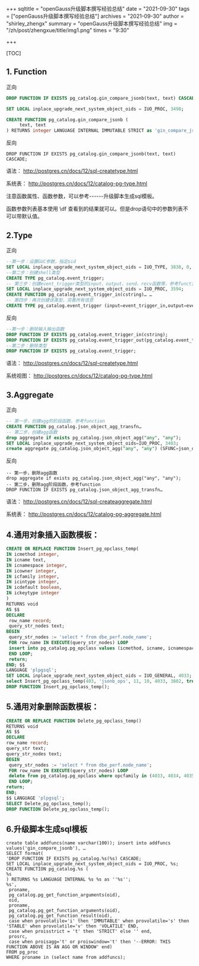 +++
sqltitle = "openGauss升级脚本撰写经验总结"
date = "2021-09-30"
tags = ["openGauss升级脚本撰写经验总结"]
archives = "2021-09-30"
author = "shirley_zhengx"
summary = "openGauss升级脚本撰写经验总结"
img = "/zh/post/zhengxue/title/img1.png"
times = "9:30"

+++

[TOC]



## 1. Function

正向

```sql
DROP FUNCTION IF EXISTS pg_catalog.gin_compare_jsonb(text, text) CASCADE;

SET LOCAL inplace_upgrade_next_system_object_oids = IUO_PROC, 3498;

CREATE FUNCTION pg_catalog.gin_compare_jsonb (
     text, text
) RETURNS integer LANGUAGE INTERNAL IMMUTABLE STRICT as 'gin_compare_jsonb';
```



反向

```
DROP FUNCTION IF EXISTS pg_catalog.gin_compare_jsonb(text, text) CASCADE;
```



语法： http://postgres.cn/docs/12/sql-createtype.html

系统表： http://postgres.cn/docs/12/catalog-pg-type.html

注意函数属性、函数参数，可以参考------升级脚本生成sql模板。

函数参数列表基本使用 \df 查看到的结果就可以。但是drop语句中的参数列表不可以带默认值。




## 2.Type

正向

```sql
--第一步：设置GUC参数，指定oid
SET LOCAL inplace_upgrade_next_system_object_oids = IUO_TYPE, 3838, 0, p; -- oid, 数组类型oid，type类型
--第二步：创建shell类型
CREATE TYPE pg_catalog.event_trigger;
-- 第三步：创建event_trigger类型的input、output、send、recv函数等，参考function
SET LOCAL inplace_upgrade_next_system_object_oids = IUO_PROC, 3594;
CREATE FUNCTION pg_catalog.event_trigger_in(cstring)… …
-- 第四步：再次创建该类型，完善所有信息
CREATE TYPE pg_catalog.event_trigger (input=event_trigger_in,output=event_trigger_out,internallength=4,passedbyvalue,CATEGORY=p);
```

反向

```sql
--第一步：删除输入输出函数
DROP FUNCTION IF EXISTS pg_catalog.event_trigger_in(cstring);
DROP FUNCTION IF EXISTS pg_catalog.event_trigger_out(pg_catalog.event_trigger);
--第二步：删除类型
DROP FUNCTION IF EXISTS pg_catalog.event_trigger;
```



语法： http://postgres.cn/docs/12/sql-createtype.html

系统视图： http://postgres.cn/docs/12/catalog-pg-type.html



## 3.Aggregate
正向

```sql
-- 第一步，创建agg的阶段函数，参考function
CREATE FUNCTION pg_catalog.json_object_agg_transfn…
-- 第二步，创建agg函数
drop aggregate if exists pg_catalog.json_object_agg("any", "any");
SET LOCAL inplace_upgrade_next_system_object_oids=IUO_PROC, 3403;
create aggregate pg_catalog.json_object_agg("any", "any") (SFUNC=json_object_agg_transfn, STYPE= internal, finalfunc = json_object_agg_finalfn);
```

反向

```
-- 第一步，删除agg函数
drop aggregate if exists pg_catalog.json_object_agg("any", "any");
-- 第二步，删除agg阶段函数，参考function
DROP FUNCTION IF EXISTS pg_catalog.json_object_agg_transfn…
```



语法： http://postgres.cn/docs/12/sql-createaggregate.html

系统表： http://postgres.cn/docs/12/catalog-pg-aggregate.html



## 4.通用对象插入函数模板：

```sql
CREATE OR REPLACE FUNCTION Insert_pg_opclass_temp(
IN icmethod integer,
IN icname text,
IN icnamespace integer,
IN icowner integer,
IN icfamily integer,
IN icintype integer,
IN icdefault boolean,
IN ickeytype integer
)
RETURNS void
AS $$
DECLARE
 row_name record;
 query_str_nodes text;
BEGIN
 query_str_nodes := 'select * from dbe_perf.node_name';
 FOR row_name IN EXECUTE(query_str_nodes) LOOP
 insert into pg_catalog.pg_opclass values (icmethod, icname, icnamespace, icowner, icfamily, icintype, icdefault, ickeytype);
 END LOOP;
 return;
END; $$
LANGUAGE 'plpgsql';
SET LOCAL inplace_upgrade_next_system_object_oids = IUO_GENERAL, 4033;
select Insert_pg_opclass_temp(403, 'jsonb_ops', 11, 10, 4033, 3802, true, 0);
DROP FUNCTION Insert_pg_opclass_temp();
```



## 5.通用对象删除函数模板：

```sql
CREATE OR REPLACE FUNCTION Delete_pg_opclass_temp()
RETURNS void
AS $$
DECLARE
row_name record;
query_str text;
query_str_nodes text;
BEGIN
 query_str_nodes := 'select * from dbe_perf.node_name';
 FOR row_name IN EXECUTE(query_str_nodes) LOOP
 delete from pg_catalog.pg_opclass where opcfamily in (4033, 4034, 4035, 4036, 4037);
 END LOOP;
return;
END;
$$ LANGUAGE 'plpgsql';
SELECT Delete_pg_opclass_temp();
DROP FUNCTION Delete_pg_opclass_temp();
```



## 6.升级脚本生成sql模板

```
create table addfuncs(name varchar(100)); insert into addfuncs values('gin_compare_jsonb'), …
SELECT format(
'DROP FUNCTION IF EXISTS pg_catalog.%s(%s) CASCADE;
SET LOCAL inplace_upgrade_next_system_object_oids = IUO_PROC, %s;
CREATE FUNCTION pg_catalog.%s (
%s
) RETURNS %s LANGUAGE INTERNAL %s %s as ''%s'';
%s',
 proname,
 pg_catalog.pg_get_function_arguments(oid),
 oid,
 proname,
 pg_catalog.pg_get_function_arguments(oid),
 pg_catalog.pg_get_function_result(oid),
 case when provolatile='i' then 'IMMUTABLE' when provolatile='s' then 'STABLE' when provolatile='v' then 'VOLATILE' END, 
 case when proisstrict = 't' then 'STRICT' else '' end, 
 prosrc,
 case when proisagg='t' or proiswindow='t' then '--ERROR: THIS FUNCTION ABOVE IS AN AGG OR WINDOW' end)
FROM pg_proc
WHERE proname in (select name from addfuncs);
```



